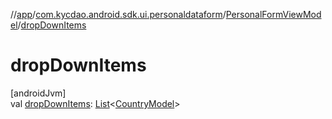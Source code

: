 //[app](../../../index.md)/[com.kycdao.android.sdk.ui.personaldataform](../index.md)/[PersonalFormViewModel](index.md)/[dropDownItems](drop-down-items.md)

# dropDownItems

[androidJvm]\
val [dropDownItems](drop-down-items.md): [List](https://kotlinlang.org/api/latest/jvm/stdlib/kotlin.collections/-list/index.html)&lt;[CountryModel](../-country-model/index.md)&gt;
